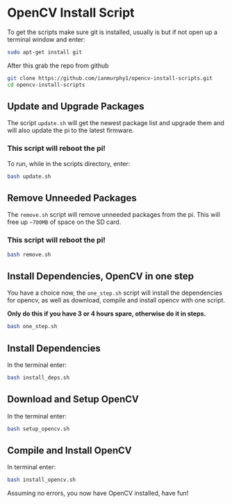 # OpenCV Install Script
To get the scripts make sure git is installed, usually is but if not open up a terminal window and enter: 

```bash 
sudo apt-get install git
```

After this grab the repo from github

```bash
git clone https://github.com/ianmurphy1/opencv-install-scripts.git
cd opencv-install-scripts
```

## Update and Upgrade Packages
The script `update.sh` will get the newest package list and upgrade them and will also update the pi to the latest firmware. 
### This script will reboot the pi! 
To run, while in the scripts directory, enter: 
```bash
bash update.sh
```

## Remove Unneeded Packages
The `remove.sh` script will remove unneeded packages from the pi. This will free up `~700MB` of space on the SD card. 
### This script will reboot the pi! 
```bash
bash remove.sh
```

## Install Dependencies, OpenCV in one step
You have a choice now, the `one_step.sh` script will install the dependencies for opencv, as well as download, compile and install opencv with one script.

**Only do this if you have 3 or 4 hours spare, otherwise do it in steps.**


```bash
bash one_step.sh
```


## Install Dependencies
In the terminal enter:
```bash
bash install_deps.sh
```

## Download and Setup OpenCV
In the terminal enter:
```bash
bash setup_opencv.sh
```

## Compile and Install OpenCV
In terminal enter:
```bash
bash install_opencv.sh
```

Assuming no errors, you now have OpenCV installed, have fun!
